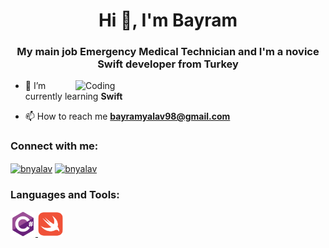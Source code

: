 <h1 align="center">Hi 👋, I'm Bayram</h1>
<h3 align="center">My main job Emergency Medical Technician and I'm a novice Swift developer from Turkey</h3>

<img align="right" alt="Coding" width="400" stc="https://hack.codingblocks.com/_nuxt/img/maingif.1646021.gif">

- 🌱 I’m currently learning **Swift**

- 📫 How to reach me **bayramyalav98@gmail.com**

<h3 align="left">Connect with me:</h3>
<p align="left">
<a href="https://twitter.com/bnyalav" target="blank"><img align="center" src="https://raw.githubusercontent.com/rahuldkjain/github-profile-readme-generator/master/src/images/icons/Social/twitter.svg" alt="bnyalav" height="30" width="40" /></a>
<a href="https://instagram.com/bnyalav" target="blank"><img align="center" src="https://raw.githubusercontent.com/rahuldkjain/github-profile-readme-generator/master/src/images/icons/Social/instagram.svg" alt="bnyalav" height="30" width="40" /></a>
</p>

<h3 align="left">Languages and Tools:</h3>
<p align="left"> <a href="https://www.w3schools.com/cs/" target="_blank" rel="noreferrer"> <img src="https://raw.githubusercontent.com/devicons/devicon/master/icons/csharp/csharp-original.svg" alt="csharp" width="40" height="40"/> </a> <a href="https://developer.apple.com/swift/" target="_blank" rel="noreferrer"> <img src="https://raw.githubusercontent.com/devicons/devicon/master/icons/swift/swift-original.svg" alt="swift" width="40" height="40"/> </a> </p>
